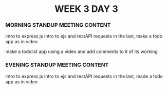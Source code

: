 <!-- **************************** Morning Standup meeting content  ************************************** -->
<h1 align="center">WEEK 3 DAY 3</h1>

<h3>MORNING STANDUP MEETING CONTENT</h3>
intro to express js
intro to ejs
and restAPI requests
in the last, make a todo app as in video

make a todolist app using a video and add comments to it of its working

<!-- **************************** Live Link of assignment  ************************************** -->


<!-- **************************** Evening Standup meeting content  ************************************** -->

<h3>EVENING STANDUP MEETING CONTENT</h3>
intro to express js
intro to ejs
and restAPI requests
in the last, made a todo app as in video
